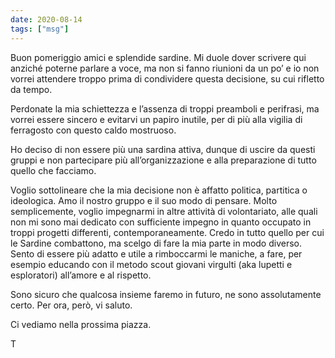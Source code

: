 ```yaml
---
date: 2020-08-14
tags: ["msg"]
---
```

Buon pomeriggio amici e splendide sardine. Mi duole dover scrivere qui anziché poterne parlare a voce, ma non si fanno riunioni da un po’ e io non vorrei attendere troppo prima di condividere questa decisione, su cui rifletto da tempo.

Perdonate la mia schiettezza e l’assenza di troppi preamboli e perifrasi, ma vorrei essere sincero e evitarvi un papiro inutile, per di più alla vigilia di ferragosto con questo caldo mostruoso.

Ho deciso di non essere più una sardina attiva, dunque di uscire da questi gruppi e non partecipare più all’organizzazione e alla preparazione di tutto quello che facciamo.

Voglio sottolineare che la mia decisione non è affatto politica, partitica o ideologica. Amo il nostro gruppo e il suo modo di pensare. Molto semplicemente, voglio impegnarmi in altre attività di volontariato, alle quali non mi sono mai dedicato con sufficiente impegno in quanto occupato in troppi progetti differenti, contemporaneamente. Credo in tutto quello per cui le Sardine combattono, ma scelgo di fare la mia parte in modo diverso. Sento di essere più adatto e utile a rimboccarmi le maniche, a fare, per esempio educando con il metodo scout giovani virgulti (aka lupetti e esploratori) all’amore e al rispetto.

Sono sicuro che qualcosa insieme faremo in futuro, ne sono assolutamente certo. Per ora, però, vi saluto.

Ci vediamo nella prossima piazza.

T
